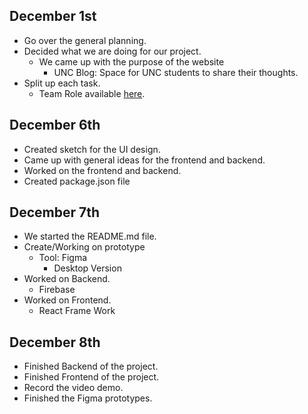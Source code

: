 ## December 1st
- Go over the general planning.
- Decided what we are doing for our project.
     - We came up with the purpose of the website
          - UNC Blog: Space for UNC students to share their thoughts.
- Split up each task.
     - Team Role available [here](Team.md).

## December 6th
- Created sketch for the UI design.
- Came up with general ideas for the frontend and backend.
- Worked on the frontend and backend.
- Created package.json file

## December 7th
- We started the README.md file.
- Create/Working on prototype
     - Tool: Figma
          - Desktop Version   
- Worked on Backend.
     - Firebase     
- Worked on Frontend. 
     - React Frame Work     

## December 8th
- Finished Backend of the project.
- Finished Frontend of the project.
- Record the video demo.
- Finished the Figma prototypes.
